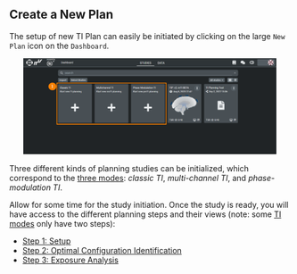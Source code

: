 ## Create a New Plan

The setup of new TI Plan can easily be initiated by clicking on the large ```New Plan``` icon on the ```Dashboard```. 

<p align="center">
  <img width="90%" src="../../assets/quickguide/newplanv2.png">
</p>

Three different kinds of planning studies can be initialized, which correspond to the [three modes](/docs/background/modes.md): _classic TI_, _multi-channel TI_, and _phase-modulation TI_.

Allow for some time for the study initiation. Once the study is ready, you will have access to the different planning steps and their views (note: some [TI modes](/docs/background/modes.md) only have two steps):
* [Step 1: Setup](/docs/services/electrode_selector.md)
* [Step 2: Optimal Configuration Identification](/docs/services/post_processing.md)
* [Step 3: Exposure Analysis](/docs/services/s4l_post_processing.md)

